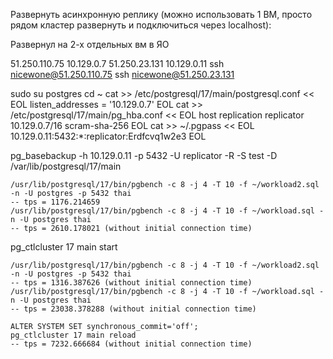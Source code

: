 Развернуть асинхронную реплику (можно использовать 1 ВМ, просто рядом кластер
развернуть и подключиться через localhost):

Развернул на 2-х отдельных вм в ЯО

51.250.110.75
10.129.0.7
51.250.23.131
10.129.0.11
ssh nicewone@51.250.110.75
ssh nicewone@51.250.23.131

sudo su postgres 
cd ~
cat >> /etc/postgresql/17/main/postgresql.conf << EOL
listen_addresses = '10.129.0.7'
EOL
cat >> /etc/postgresql/17/main/pg_hba.conf << EOL
host replication replicator 10.129.0.7/16 scram-sha-256
EOL
cat >> ~/.pgpass << EOL
10.129.0.11:5432:*:replicator:Erdfcvq1w2e3
EOL

pg_basebackup -h 10.129.0.11 -p 5432 -U replicator -R -S test -D /var/lib/postgresql/17/main
```
/usr/lib/postgresql/17/bin/pgbench -c 8 -j 4 -T 10 -f ~/workload2.sql -n -U postgres -p 5432 thai
-- tps = 1176.214659 
/usr/lib/postgresql/17/bin/pgbench -c 8 -j 4 -T 10 -f ~/workload.sql -n -U postgres thai
-- tps = 2610.178021 (without initial connection time)
```
pg_ctlcluster 17 main start
```
/usr/lib/postgresql/17/bin/pgbench -c 8 -j 4 -T 10 -f ~/workload2.sql -n -U postgres -p 5432 thai
-- tps = 1316.387626 (without initial connection time)
/usr/lib/postgresql/17/bin/pgbench -c 8 -j 4 -T 10 -f ~/workload.sql -n -U postgres thai
-- tps = 23038.378288 (without initial connection time)
```
```
ALTER SYSTEM SET synchronous_commit='off';
pg_ctlcluster 17 main reload
-- tps = 7232.666684 (without initial connection time)
```
